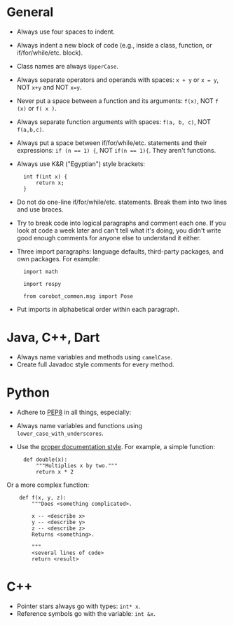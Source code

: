 # General

- Always use four spaces to indent.
- Always indent a new block of code (e.g., inside a class, function, or if/for/while/etc. block).
- Class names are always `UpperCase`.
- Always separate operators and operands with spaces: `x + y` or `x = y`, NOT `x+y` and NOT `x=y`.
- Never put a space between a function and its arguments: `f(x)`, NOT `f (x)` or `f( x )`.
- Always separate function arguments with spaces: `f(a, b, c)`, NOT `f(a,b,c)`.
- Always put a space between if/for/while/etc. statements and their expressions: `if (n == 1) {`, NOT `if(n == 1){`. They aren't functions.
- Always use K&R ("Egyptian") style brackets:

        int f(int x) {
            return x;
        }

- Do not do one-line if/for/while/etc. statements. Break them into two lines and use braces.
- Try to break code into logical paragraphs and comment each one. If you look at code a week later and can't tell what it's doing, you didn't write good enough comments for anyone else to understand it either.
- Three import paragraphs: language defaults, third-party packages, and own packages. For example:

        import math
        
        import rospy
        
        from corobot_common.msg import Pose

- Put imports in alphabetical order within each paragraph.

# Java, C++, Dart

- Always name variables and methods using `camelCase`.
- Create full Javadoc style comments for every method.

# Python

- Adhere to [PEP8](http://www.python.org/dev/peps/pep-0008/) in all things, especially:
- Always name variables and functions using `lower_case_with_underscores`.
- Use the [proper documentation style](http://www.python.org/dev/peps/pep-0257/). For example, a simple function:

        def double(x):
            """Multiplies x by two."""
            return x * 2

Or a more complex function:

        def f(x, y, z):
            """Does <something complicated>.
            
            x -- <describe x>
            y -- <describe y>
            z -- <describe z>
            Returns <something>.
            
            """
            <several lines of code>
            return <result>

# C++

- Pointer stars always go with types: `int* x`.
- Reference symbols go with the variable: `int &x`.
